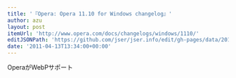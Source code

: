 ```yaml
---
title: '『Opera: Opera 11.10 for Windows changelog』'
author: azu
layout: post
itemUrl: 'http://www.opera.com/docs/changelogs/windows/1110/'
editJSONPath: 'https://github.com/jser/jser.info/edit/gh-pages/data/2011/04/index.json'
date: '2011-04-13T13:34:00+00:00'
---
```

OperaがWebPサポート
